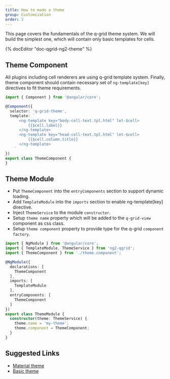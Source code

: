 ```yaml
---
title: How to made a theme
group: Customization
order: 2
---
```


This page covers the fundamentals of the q-grid theme system. We will build the simplest one, which will contain only basic templates for cells.

{% docEditor "doc-qgrid-ng2-theme" %}

## Theme Component

All plugins including cell renderers are using q-grid template system. Finally, theme component should contain necessary set of `ng-template[key]` directives to fit theme requirements.

```typescript
import { Component } from '@angular/core';

@Component({
  selector: 'q-grid-theme',
  template: `
      <ng-template key="body-cell-text.tpl.html" let-$cell>
          {{$cell.label}}
      </ng-template>
      <ng-template key="head-cell-text.tpl.html" let-$cell>
          {{$cell.column.title}}
      </ng-template>
    `
})
export class ThemeComponent {
}
```

## Theme Module

* Put `ThemeComponent` into the `entryComponents` section to support dynamic loading.
* Add `TemplateModule` into the `imports` section to enable ng-template[key] directive.
* Inject `ThemeService` to the module `constructor`.
* Setup `theme name` property which will be added to the `q-grid-view` component as css class.
* Setup `theme component` property to provide type for the q-grid `component factory`.

```typescript
import { NgModule } from '@angular/core';
import { TemplateModule, ThemeService } from 'ng2-qgrid';
import { ThemeComponent } from './theme.component';

@NgModule({
  declarations: [
    ThemeComponent
  ],
  imports: [    
    TemplateModule
  ],
  entryComponents: [
    ThemeComponent
  ]
})
export class ThemeModule {
  constructor(theme: ThemeService) {
    theme.name = 'my-theme';
    theme.component = ThemeComponent;
  }
}

```

## Suggested Links

* [Material theme](https://github.com/qgrid/ng2/tree/master/src/theme/material)
* [Basic theme](https://github.com/qgrid/ng2/tree/master/src/theme/basic)